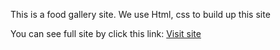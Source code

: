 <p> This is a food gallery site. We use Html, css to build up this site </p>
You can see full site by click this link:
<a href="https://mehedihassan23.github.io/Food-Gallery/main.html" target="_blank">Visit site</a>
